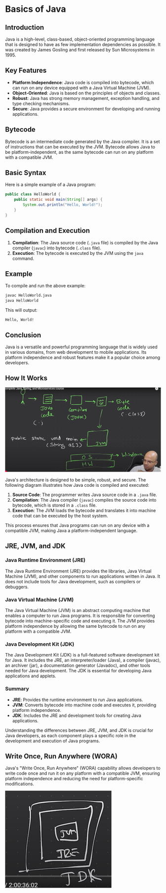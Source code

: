 # Basics of Java

## Introduction
Java is a high-level, class-based, object-oriented programming language that is designed to have as few implementation dependencies as possible. It was created by James Gosling and first released by Sun Microsystems in 1995.

## Key Features
- **Platform Independence**: Java code is compiled into bytecode, which can run on any device equipped with a Java Virtual Machine (JVM).
- **Object-Oriented**: Java is based on the principles of objects and classes.
- **Robust**: Java has strong memory management, exception handling, and type checking mechanisms.
- **Secure**: Java provides a secure environment for developing and running applications.

## Bytecode
Bytecode is an intermediate code generated by the Java compiler. It is a set of instructions that can be executed by the JVM. Bytecode allows Java to be platform-independent, as the same bytecode can run on any platform with a compatible JVM.

## Basic Syntax
Here is a simple example of a Java program:

```java
public class HelloWorld {
    public static void main(String[] args) {
        System.out.println("Hello, World!");
    }
}
```

## Compilation and Execution
1. **Compilation**: The Java source code (`.java` file) is compiled by the Java compiler (`javac`) into bytecode (`.class` file).
2. **Execution**: The bytecode is executed by the JVM using the `java` command.

## Example
To compile and run the above example:

```sh
javac HelloWorld.java
java HelloWorld
```

This will output:
```
Hello, World!
```

## Conclusion
Java is a versatile and powerful programming language that is widely used in various domains, from web development to mobile applications. Its platform independence and robust features make it a popular choice among developers.

## How It Works
![How Java Works](images/1_how_it_works.png)

Java's architecture is designed to be simple, robust, and secure. The following diagram illustrates how Java code is compiled and executed:

1. **Source Code**: The programmer writes Java source code in a `.java` file.
2. **Compilation**: The Java compiler (`javac`) compiles the source code into bytecode, which is stored in a `.class` file.
3. **Execution**: The JVM loads the bytecode and translates it into machine code that can be executed by the host system.

This process ensures that Java programs can run on any device with a compatible JVM, making Java a platform-independent language.

## JRE, JVM, and JDK

### Java Runtime Environment (JRE)
The Java Runtime Environment (JRE) provides the libraries, Java Virtual Machine (JVM), and other components to run applications written in Java. It does not include tools for Java development, such as compilers or debuggers.

### Java Virtual Machine (JVM)
The Java Virtual Machine (JVM) is an abstract computing machine that enables a computer to run Java programs. It is responsible for converting bytecode into machine-specific code and executing it. The JVM provides platform independence by allowing the same bytecode to run on any platform with a compatible JVM.

### Java Development Kit (JDK)
The Java Development Kit (JDK) is a full-featured software development kit for Java. It includes the JRE, an interpreter/loader (Java), a compiler (javac), an archiver (jar), a documentation generator (Javadoc), and other tools needed for Java development. The JDK is essential for developing Java applications and applets.

### Summary
- **JRE**: Provides the runtime environment to run Java applications.
- **JVM**: Converts bytecode into machine code and executes it, providing platform independence.
- **JDK**: Includes the JRE and development tools for creating Java applications.

Understanding the differences between JRE, JVM, and JDK is crucial for Java developers, as each component plays a specific role in the development and execution of Java programs.

## Write Once, Run Anywhere (WORA)
Java's "Write Once, Run Anywhere" (WORA) capability allows developers to write code once and run it on any platform with a compatible JVM, ensuring platform independence and reducing the need for platform-specific modifications.

![How Java Works](images/2_jdk_jre_jvm.png)
